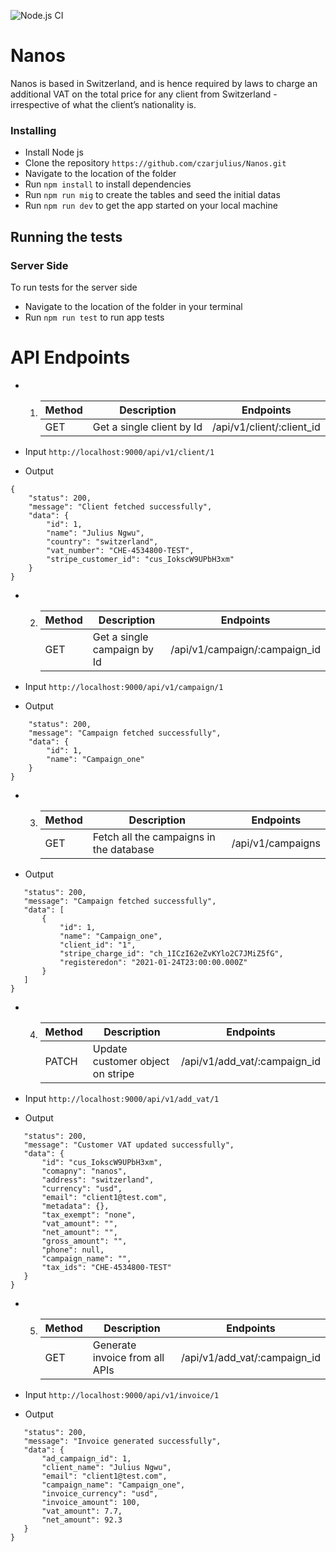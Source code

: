 ![Node.js CI](https://github.com/czarjulius/Nanos/workflows/Node.js%20CI/badge.svg)

# Nanos
Nanos is based in Switzerland, and is hence required by laws to charge an additional VAT on the total price for any client from Switzerland - irrespective of what the client’s nationality is.

### Installing
- Install Node js
- Clone the repository `https://github.com/czarjulius/Nanos.git`
- Navigate to the location of the folder
- Run `npm install` to install dependencies
- Run `npm run mig` to create the tables and seed the initial datas
- Run `npm run dev` to get the app started on your local machine

## Running the tests 
### Server Side
To run tests for the server side
- Navigate to the location of the folder in your terminal
- Run `npm run test` to run app tests

# API Endpoints

- 1. | Method | Description | Endpoints      |
     | ------ | ----------- | -------------- |
     | GET |Get a single client by Id| /api/v1/client/:client_id|

- Input `http://localhost:9000/api/v1/client/1`

- Output
```
{
    "status": 200,
    "message": "Client fetched successfully",
    "data": {
        "id": 1,
        "name": "Julius Ngwu",
        "country": "switzerland",
        "vat_number": "CHE-4534800-TEST",
        "stripe_customer_id": "cus_IokscW9UPbH3xm"
    }
}
```
- 2. | Method | Description | Endpoints      |
     | ------ | ----------- | -------------- |
     | GET |Get a single campaign by Id |  /api/v1/campaign/:campaign_id|

 - Input `http://localhost:9000/api/v1/campaign/1`

- Output
```{
    "status": 200,
    "message": "Campaign fetched successfully",
    "data": {
        "id": 1,
        "name": "Campaign_one"
    }
}
```
- 3. | Method | Description | Endpoints      |
     | ------ | ----------- | -------------- |
     | GET |Fetch all the campaigns in the database | /api/v1/campaigns|

 - Output
 ```{
    "status": 200,
    "message": "Campaign fetched successfully",
    "data": [
        {
            "id": 1,
            "name": "Campaign_one",
            "client_id": "1",
            "stripe_charge_id": "ch_1ICzI62eZvKYlo2C7JMiZ5fG",
            "registeredon": "2021-01-24T23:00:00.000Z"
        }
    ]
}
 ```

 - 4. | Method | Description | Endpoints      |
      | ------ | ----------- | -------------- |
      | PATCH |Update customer object on stripe| /api/v1/add_vat/:campaign_id|

  - Input `http://localhost:9000/api/v1/add_vat/1`

 - Output
 ```{
    "status": 200,
    "message": "Customer VAT updated successfully",
    "data": {
        "id": "cus_IokscW9UPbH3xm",
        "comapny": "nanos",
        "address": "switzerland",
        "currency": "usd",
        "email": "client1@test.com",
        "metadata": {},
        "tax_exempt": "none",
        "vat_amount": "",
        "net_amount": "",
        "gross_amount": "",
        "phone": null,
        "campaign_name": "",
        "tax_ids": "CHE-4534800-TEST"
    }
}
 ```

 - 5. | Method | Description | Endpoints      |
      | ------ | ----------- | -------------- |
      | GET |Generate invoice from all APIs| /api/v1/add_vat/:campaign_id|

  - Input `http://localhost:9000/api/v1/invoice/1`

 - Output
 ```{
    "status": 200,
    "message": "Invoice generated successfully",
    "data": {
        "ad_campaign_id": 1,
        "client_name": "Julius Ngwu",
        "email": "client1@test.com",
        "campaign_name": "Campaign_one",
        "invoice_currency": "usd",
        "invoice_amount": 100,
        "vat_amount": 7.7,
        "net_amount": 92.3
    }
}
 ```